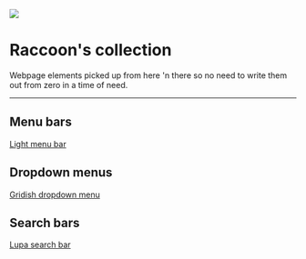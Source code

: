 ![](https://github.com/heloint/raccoon_collection/blob/main/readme_img/luvjs.jpg?raw=true)

# Raccoon's collection
Webpage elements picked up from here 'n there so no need to write them out from zero in a time of need.

---

## Menu bars
[Light menu bar](https://github.com/heloint/raccoon_collection/tree/main/menu-bar)

## Dropdown menus
[Gridish dropdown menu](https://github.com/heloint/raccoon_collection/tree/main/advanced_dropdown)

## Search bars
[Lupa search bar](https://github.com/heloint/raccoon_collection/tree/main/search-bar)
